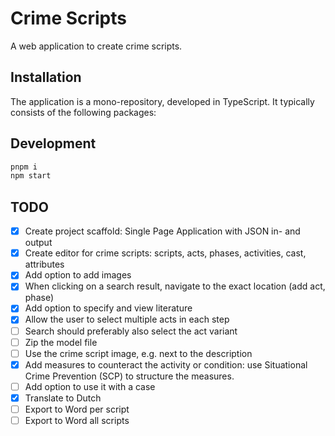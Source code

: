 # Crime Scripts

A web application to create crime scripts.

## Installation

The application is a mono-repository, developed in TypeScript. It typically consists of the following packages:

## Development

```bash
pnpm i
npm start
```


## TODO

- [x] Create project scaffold: Single Page Application with JSON in- and output
- [x] Create editor for crime scripts: scripts, acts, phases, activities, cast, attributes
- [x] Add option to add images
- [x] When clicking on a search result, navigate to the exact location (add act, phase)
- [x] Add option to specify and view literature
- [x] Allow the user to select multiple acts in each step
- [ ] Search should preferably also select the act variant
- [ ] Zip the model file
- [ ] Use the crime script image, e.g. next to the description
- [x] Add measures to counteract the activity or condition: use Situational Crime Prevention (SCP) to structure the measures.
- [ ] Add option to use it with a case
- [x] Translate to Dutch
- [ ] Export to Word per script
- [ ] Export to Word all scripts
